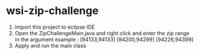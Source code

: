 # wsi-zip-challenge

1. Import this project to eclipse IDE
2. Open the ZipChallengeMain.java and right click and enter the zip range in the argument
example : [94133,94133] [94200,94299] [94226,94399]
3. Apply and run the main class